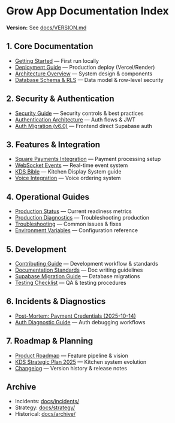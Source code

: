 # Grow App Documentation Index

**Version:** See [docs/VERSION.md](./docs/VERSION.md)

## 1. Core Documentation
- [Getting Started](./docs/GETTING_STARTED.md) — First run locally
- [Deployment Guide](./docs/DEPLOYMENT.md) — Production deploy (Vercel/Render)
- [Architecture Overview](./docs/ARCHITECTURE.md) — System design & components
- [Database Schema & RLS](./docs/DATABASE.md) — Data model & row-level security

## 2. Security & Authentication
- [Security Guide](./docs/SECURITY.md) — Security controls & best practices
- [Authentication Architecture](./docs/AUTHENTICATION_ARCHITECTURE.md) — Auth flows & JWT
- [Auth Migration (v6.0)](./docs/MIGRATION_V6_AUTH.md) — Frontend direct Supabase auth

## 3. Features & Integration
- [Square Payments Integration](./docs/SQUARE_INTEGRATION.md) — Payment processing setup
- [WebSocket Events](./docs/WEBSOCKET_EVENTS.md) — Real-time event system
- [KDS Bible](./docs/KDS-BIBLE.md) — Kitchen Display System guide
- [Voice Integration](./server/src/voice/INTEGRATION.md) — Voice ordering system

## 4. Operational Guides
- [Production Status](./docs/PRODUCTION_STATUS.md) — Current readiness metrics
- [Production Diagnostics](./docs/PRODUCTION_DIAGNOSTICS.md) — Troubleshooting production
- [Troubleshooting](./docs/TROUBLESHOOTING.md) — Common issues & fixes
- [Environment Variables](./docs/ENVIRONMENT.md) — Configuration reference

## 5. Development
- [Contributing Guide](./docs/CONTRIBUTING.md) — Development workflow & standards
- [Documentation Standards](./docs/DOCUMENTATION_STANDARDS.md) — Doc writing guidelines
- [Supabase Migration Guide](./supabase/MIGRATION_GUIDE.md) — Database migrations
- [Testing Checklist](./TESTING_CHECKLIST.md) — QA & testing procedures

## 6. Incidents & Diagnostics
- [Post-Mortem: Payment Credentials (2025-10-14)](./docs/POST_MORTEM_PAYMENT_CREDENTIALS_2025-10-14.md)
- [Auth Diagnostic Guide](./AUTH_DIAGNOSTIC_GUIDE.md) — Auth debugging workflows

## 7. Roadmap & Planning
- [Product Roadmap](./docs/ROADMAP.md) — Feature pipeline & vision
- [KDS Strategic Plan 2025](./docs/strategy/KDS_STRATEGIC_PLAN_2025.md) — Kitchen system evolution
- [Changelog](./docs/CHANGELOG.md) — Version history & release notes

## Archive
- Incidents: [docs/incidents/](./docs/incidents/)
- Strategy: [docs/strategy/](./docs/strategy/)
- Historical: [docs/archive/](./docs/archive/)
